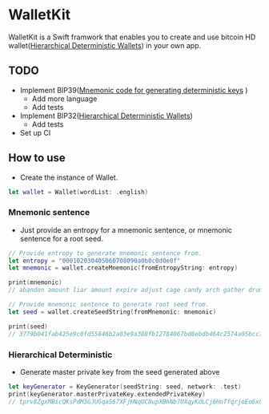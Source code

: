 # WalletKit
WalletKit is a Swift framwork that enables you to create and use bitcoin HD wallet([Hierarchical Deterministic Wallets](https://github.com/bitcoin/bips/blob/master/bip-0032.mediawiki)) in your own app.

## TODO
- Implement BIP39([Mnemonic code for generating deterministic keys](https://github.com/bitcoin/bips/blob/master/bip-0039.mediawiki) )
  - Add more language
  - Add tests
- Implement BIP32([Hierarchical Deterministic Wallets](https://github.com/bitcoin/bips/blob/master/bip-0032.mediawiki))
  - Add tests
- Set up CI

## How to use

- Create the instance of Wallet.
```swift
let wallet = Wallet(wordList: .english)
```

### Mnemonic sentence
- Just provide an entropy for a mnemonic sentence, or mnemonic sentence for a root seed.

```swift
// Provide entropy to generate mnemonic sentence from.        
let entropy = "000102030405060708090a0b0c0d0e0f"
let mnemonic = wallet.createMnemonic(fromEntropyString: entropy)

print(mnemonic)
// abandon amount liar amount expire adjust cage candy arch gather drum buyer

// Provide mnemonic sentence to generate root seed from.
let seed = wallet.createSeedString(fromMnemonic: mnemonic)

print(seed)
// 3779b041fab425e9c0fd55846b2a03e9a388fb12784067bd8ebdb464c2574a05bcc7a8eb54d7b2a2c8420ff60f630722ea5132d28605dbc996c8ca7d7a8311c0
```

### Hierarchical Deterministic
- Generate master private key from the seed generated above

```swift
let keyGenerator = KeyGenerator(seedString: seed, network: .test)
print(keyGenerator.masterPrivateKey.extendedPrivateKey) 
// tprv8ZgxMBicQKsPdM3GJUGqaS67XFjHNqUC8upXBhNb7UXqyKdLCj6HnTfqrjoEo6x89neRY2DzmKXhjWbAkxYvnb1U7vf4cF4qDicyb7Y2mNa
```

